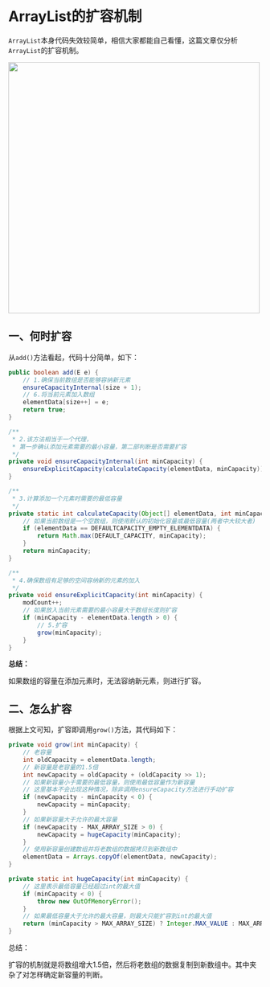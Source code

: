 # ArrayList的扩容机制

`ArrayList`本身代码失效较简单，相信大家都能自己看懂，这篇文章仅分析`ArrayList`的扩容机制。

<img src="file:///C:/chen/project-demo/blog/img/type.ArrayList.excalidraw.png" title="" alt="" width="500">



## 一、何时扩容

从`add()`方法看起，代码十分简单，如下：

```java
public boolean add(E e) {
    // 1.确保当前数组是否能够容纳新元素
    ensureCapacityInternal(size + 1);
    // 6.将当前元素加入数组
    elementData[size++] = e;
    return true;
}

/**
 * 2.该方法相当于一个代理，
 * 第一步确认添加元素需要的最小容量，第二部判断是否需要扩容
 */
private void ensureCapacityInternal(int minCapacity) {
    ensureExplicitCapacity(calculateCapacity(elementData, minCapacity));
}

/**
 * 3.计算添加一个元素时需要的最低容量
 */
private static int calculateCapacity(Object[] elementData, int minCapacity) {
    // 如果当前数组是一个空数组，则使用默认的初始化容量或最低容量(两者中大较大者)
    if (elementData == DEFAULTCAPACITY_EMPTY_ELEMENTDATA) {
        return Math.max(DEFAULT_CAPACITY, minCapacity);
    }
    return minCapacity;
}

/**
 * 4.确保数组有足够的空间容纳新的元素的加入
 */
private void ensureExplicitCapacity(int minCapacity) {
    modCount++;
    // 如果放入当前元素需要的最小容量大于数组长度则扩容
    if (minCapacity - elementData.length > 0) {
        // 5.扩容
        grow(minCapacity);
    }
}
```

**总结：**

如果数组的容量在添加元素时，无法容纳新元素，则进行扩容。



## 二、怎么扩容

根据上文可知，扩容即调用`grow()`方法，其代码如下：

```java
private void grow(int minCapacity) {
    // 老容量
    int oldCapacity = elementData.length;
    // 新容量是老容量的1.5倍
    int newCapacity = oldCapacity + (oldCapacity >> 1);
    // 如果新容量小于需要的最低容量，则使用最低容量作为新容量
    // 这里基本不会出现这种情况，除非调用ensureCapacity方法进行手动扩容
    if (newCapacity - minCapacity < 0) {
        newCapacity = minCapacity;
    }
    // 如果新容量大于允许的最大容量
    if (newCapacity - MAX_ARRAY_SIZE > 0) {
        newCapacity = hugeCapacity(minCapacity);
    }
    // 使用新容量创建数组并将老数组的数据拷贝到新数组中
    elementData = Arrays.copyOf(elementData, newCapacity);
}

private static int hugeCapacity(int minCapacity) {
    // 这里表示最低容量已经超过int的最大值
    if (minCapacity < 0) {
        throw new OutOfMemoryError();
    }
    // 如果最低容量大于允许的最大容量，则最大只能扩容到int的最大值
    return (minCapacity > MAX_ARRAY_SIZE) ? Integer.MAX_VALUE : MAX_ARRAY_SIZE;
}
```

总结：

扩容的机制就是将数组增大1.5倍，然后将老数组的数据复制到新数组中。其中夹杂了对怎样确定新容量的判断。
